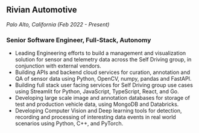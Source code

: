 ## Rivian Automotive

_Palo Alto, California (Feb 2022 - Present)_

### Senior Software Engineer, Full-Stack, Autonomy

- Leading Engineering efforts to build a management and visualization solution for sensor and telemetry data across the Self Driving group, in conjunction with external vendors.
- Building APIs and backend cloud services for curation, annotation and QA of sensor data using Python, OpenCV, numpy, pandas and FastAPI.
- Building full stack user facing services for Self Driving group use cases using Streamlit for Python, JavaScript, TypeScript, React, and Go.
- Developing large scale image and annotation databases for storage of test and production vehicle data, using MongoDB and Databricks.
- Developing Computer Vision and Deep learning tools for detection, recording and processing of interesting data events in real world scenarios using Python, C++, and PyTorch.
